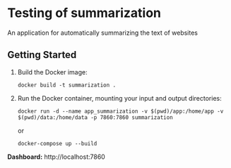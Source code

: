 # Testing of summarization

An application for automatically summarizing the text of websites

## Getting Started

1. Build the Docker image:
   ```
   docker build -t summarization .
   ```

2. Run the Docker container, mounting your input and output directories:
   ```
   docker run -d --name app_summarization -v $(pwd)/app:/home/app -v $(pwd)/data:/home/data -p 7860:7860 summarization
   ```
   or<br>
   ```
   docker-compose up --build
   ```
**Dashboard:** http://localhost:7860

